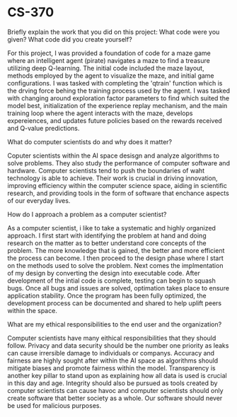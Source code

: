 # CS-370

Briefly explain the work that you did on this project: What code were you given? What code did you create yourself?

For this project, I was provided a foundation of code for a maze game where an intelligent agent (pirate) navigates a maze to find a treasure utilizing deep Q-learning. The initial code included the maze layout, methods employed by the agent to visualize the maze, and initial game configurations. I was tasked with completing the 'qtrain' function which is the drving force behing the training process used by the agent. I was tasked with changing around exploration factor parameters to find which suited the model best, initialization of the experience replay mechanism, and the main training loop where the agent interacts with the maze, develops expereiences, and updates future policies based on the rewards received and Q-value predictions. 


What do computer scientists do and why does it matter?

Coputer scientists within the AI space desisgn and analyze algorithms to solve problems. They also study the performance of computer software and hardware. Computer scientists tend to push the boundaries of waht technology is able to achieve. Their work is crucial in driving innovation, improving efficiency within the computer science space, aiding in scientific research, and providing tools in the form of software that enchance aspects of our everyday lives. 


How do I approach a problem as a computer scientist?

As a computer scientist, i like to take a systematic and highly organized approach. I first start with identifying the problem at hand and doing research on the matter as to better understand core concepts of the problem. The more knowledge that is gained, the better and more efficient the process can become. I then proceed to the design phase where I start on the methods used to solve the problem. Next comes the implmentation of my design by converting the design into executable code. After development of the intial code is complete, testing can begin to squash bugs. Once all bugs and issues are solved, optimation takes place to ensure application stability. Once the program has been fully optimized, the development process can be documented and shared to help uplift peers within the space. 


What are my ethical responsibilities to the end user and the organization?

Computer scientists have many eithical responsibilities that they should follow. Privacy and data security should be the number one priority as leaks can cause irrersible damage to individuals or companys. Accuracy and fairness are highly sought after within the AI space as algorithms should mitigate biases and promote fairness within the model. Transparency is another key pillar to stand upon as explaining how all data is used is crucial in this day and age. Integrity should also be pursued as tools created by computer scientists can cause havoc and computer scientists should only create software that better society as a whole. Our software should never be used for malicious purposes. 
